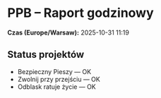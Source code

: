 # PPB – Raport godzinowy
**Czas (Europe/Warsaw):** 2025-10-31 11:19

## Status projektów
- Bezpieczny Pieszy — OK
- Zwolnij przy przejściu — OK
- Odblask ratuje życie — OK

